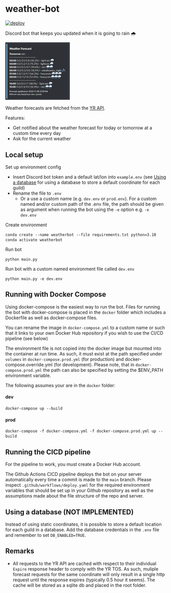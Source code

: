 

# weather-bot
[![deploy](https://github.com/roedebaron/weather-bot/actions/workflows/deploy.yaml/badge.svg)](https://github.com/roedebaron/weather-bot/actions/workflows/deploy.yaml)

Discord bot that keeps you updated when it is going to rain 🌧

<img src="doc/rainy_forecast_message.png" width=40%>

Weather forecasts are fetched from the [YR API](https://developer.yr.no/).

Features:

- Get notified about the weather forecast for today or tomorrow at a custom time every day
- Ask for the current weather

## Local setup

Set up environment config

- Insert Discord bot token and a default lat/lon into `example.env` (see [Using a database](using-a-database-not-implemented) for using a database to store a default coordinate for each guild)
- Rename the file to `.env`
  - Or a use a custom name (e.g. `dev.env` or `prod.env`). For a custom named and/or custom path of the .env file, the path should be given as argument when running the bot using the `-e` option e.g. `-e dev.env`

Create environment

```
conda create --name weatherbot --file requirements.txt python=3.10
conda activate weatherbot
```

Run bot

```
python main.py
```

Run bot with a custom named environment file called `dev.env`

```
python main.py -e dev.env
```

## Running with Docker Compose

Using docker-compose is the easiest way to run the bot. Files for running the bot with docker-compose is placed in the `docker` folder which includes a Dockerfile as well as docker-compose files. 

You can rename the image in `docker-compose.yml` to a custom name or such that it links to your own Docker Hub repository if you wish to use the CI/CD pipeline (see below)

The environment file is not copied into the docker image but mounted into the container at run time. As such, it must exist at the path specified under `volumes` in `docker-compose.prod.yml` (for production) and docker-compose.override.yml (for development). Please note, that in `docker-compose.prod.yml` the path can also be specified by setting the $ENV_PATH environment variable. 

The following assumes your are in the `docker` folder:

#### dev

```
docker-compose up --build
```

#### prod

```
docker-compose -f docker-compose.yml -f docker-compose.prod.yml up --build
```

## Running the CICD pipeline

For the pipeline to work, you must create a Docker Hub account.

The Github Actions CICD pipeline deploys the bot on your server automatically every time a commit is made to the `main` branch. Please inspect `.github/workflows/deploy.yaml` for the required environment variables that should be set up in your Github repository as well as the assumptions made about the file structure of the repo and server. 

## Using a database (NOT IMPLEMENTED)

Instead of using static coordinates, it is possible to store a default location for each guild in a database. Add the database credentials in the `.env` file and remember to set `DB_ENABLED=TRUE`.

## Remarks

- All requests to the YR API are cached with respect to their individual `Expire` response header to comply with the YR TOS. As such, muliple forecast requests for the same coordinate will only result in a single http request until the response expires (typically 0.5 hour it seems). The cache will be stored as a sqlite db and placed in the root folder.
